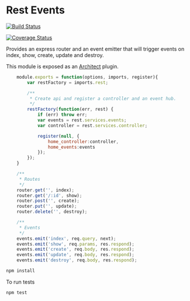 Rest Events
====================

[![Build Status](https://travis-ci.org/tdfairbrother/node-rest-events.svg)](https://travis-ci.org/tdfairbrother/node-rest-events)

[![Coverage Status](https://coveralls.io/repos/tdfairbrother/node-rest-events/badge.svg)](https://coveralls.io/r/tdfairbrother/node-rest-events)

Provides an express router and an event emitter that will trigger events on index, show, create, update and destroy.

This module is exposed as an [Architect](https://github.com/c9/architect) plugin.


```javascript
    module.exports = function(options, imports, register){
        var restFactory = imports.rest;

        /**
         * Create api and register a controller and an event hub.
         */
        restFactory(function(err, rest) {
            if (err) throw err;
            var events = rest.services.events;
            var controller = rest.services.controller;

            register(null, {
                home_controller:controller,
                home_events:events
            });
        });
    }
```


```javascript
    /**
     * Routes
     */
    router.get('', index);
    router.get('/:id', show);
    router.post('', create);
    router.put('', update);
    router.delete('', destroy);
```


```javascript
    /**
     * Events
     */
    events.emit('index', req.query, next);
    events.emit('show', req.params, res.respond);
    events.emit('create', req.body, res.respond);
    events.emit('update', req.body, res.respond);
    events.emit('destroy', req.body, res.respond);
```


```sh
npm install
```

To run tests
```sh
npm test
```